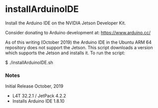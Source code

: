 # installArduinoIDE
Install the Arduino IDE on the NVIDIA Jetson Developer Kit.

Consider donating to Arduino development at: https://www.arduino.cc/

As of this writing (October 2019) the Arduino IDE in the Ubuntu ARM 64 repository does not support the Jetson. This script downloads a version which supports the Jetson and installs it. To run the script:

$ ./installArduinoIDE.sh

<h3>Notes</h3>

Initial Release October, 2019
* L4T 32.2.1 / JetPack 4.2.2
* Installs Arduino IDE 1.8.10
